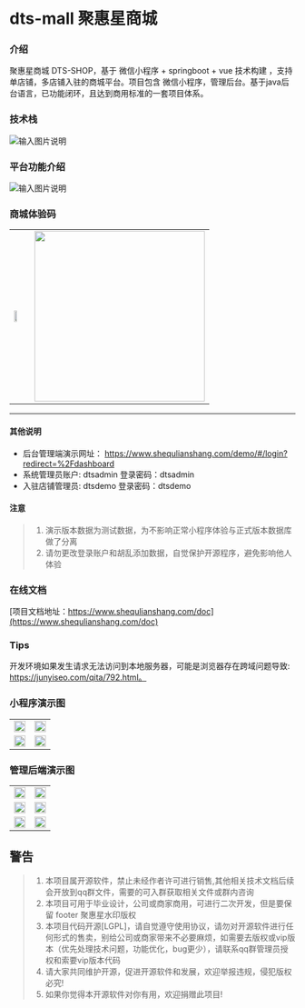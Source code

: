 # dts-mall 聚惠星商城

### 介绍
聚惠星商城 DTS-SHOP，基于 微信小程序 + springboot + vue 技术构建 ，支持单店铺，多店铺入驻的商城平台。项目包含 微信小程序，管理后台。基于java后台语言，已功能闭环，且达到商用标准的一套项目体系。

### 技术栈
![输入图片说明](https://www.shequlianshang.com/doc/img/jsz.png "技术栈.png")

### 平台功能介绍
![输入图片说明](https://www.shequlianshang.com/doc/img/gnjs.jpeg "聚惠星商城.jpg")

### 商城体验码
<table border="0">
<tbody>
   <tr>
     <td align="left" valign="middle">
        <img width="50%" src="https://www.shequlianshang.com/doc/img/scty1.jpeg">
     </td>
     <td align="right" valign="middle">
	<a href="https://jq.qq.com/?_wv=1027&k=5yH6R5E">
           <img width="300" height="300" src="https://www.shequlianshang.com/doc/img/scty2.png?raw=true">
	</a>
     </td>
    </tr>
</tbody>
</table>

--------------------------------
#### 其他说明
 * 后台管理端演示网址：  https://www.shequlianshang.com/demo/#/login?redirect=%2Fdashboard
 * 系统管理员账户: dtsadmin  登录密码：dtsadmin
 * 入驻店铺管理员: dtsdemo   登录密码：dtsdemo

#### 注意

> 1. 演示版本数据为测试数据，为不影响正常小程序体验与正式版本数据库做了分离
> 2. 请勿更改登录账户和胡乱添加数据，自觉保护开源程序，避免影响他人体验

### 在线文档

[项目文档地址：https://www.shequlianshang.com/doc](https://www.shequlianshang.com/doc)

### Tips
开发环境如果发生请求无法访问到本地服务器，可能是浏览器存在跨域问题导致: https://junyiseo.com/qita/792.html。

### 小程序演示图
<table border="0">
<tbody>
   <tr>
     <td valign="middle">
        <img width="100%"  src="https://www.shequlianshang.com/doc/img/ys1.jpeg">
     </td>
     <td valign="middle">
        <img width="100%"  src="https://www.shequlianshang.com/doc/img/ys2.jpeg">
     </td>
    </tr>
    <tr>
     <td valign="middle">
        <img width="100%"  src="https://www.shequlianshang.com/doc/img/ys3.jpeg">
     </td>
     <td valign="middle">
        <img width="100%"  src="https://www.shequlianshang.com/doc/img/ys4.jpeg">
     </td>
    </tr>
</tbody>
</table>


### 管理后端演示图
<table border="0">
<tbody>
   <tr>
     <td valign="middle">
        <img width="100%" src="https://www.shequlianshang.com/doc/img/htys1.png">
     </td>
     <td valign="middle">
        <img width="100%" src="https://www.shequlianshang.com/doc/img/htys2.png">
     </td>
    </tr>
    <tr>
     <td valign="middle">
        <img width="100%" src="https://www.shequlianshang.com/doc/img/htys3.png">
     </td>
     <td valign="middle">
        <img width="100%" src="https://www.shequlianshang.com/doc/img/htys4.png">
     </td>
    </tr>
   <tr>
     <td valign="middle">
        <img width="100%" src="https://www.shequlianshang.com/doc/img/htys5.png">
     </td>
     <td valign="middle">
        <img width="100%" src="https://www.shequlianshang.com/doc/img/htys6.png">
     </td>
    </tr>
</tbody>
</table>

## 警告

> 1. 本项目属开源软件，禁止未经作者许可进行销售,其他相关技术文档后续会开放到qq群文件，需要的可入群获取相关文件或群内咨询
> 2. 本项目可用于毕业设计，公司或商家商用，可进行二次开发，但是要保留 footer 聚惠星水印版权
> 3. 本项目代码开源[LGPL]，请自觉遵守使用协议，请勿对开源软件进行任何形式的售卖，别给公司或商家带来不必要麻烦，如需要去版权或vip版本（优先处理技术问题，功能优化，bug更少），请联系qq群管理员授权和索要vip版本代码
> 4. 请大家共同维护开源，促进开源软件和发展，欢迎举报违规，侵犯版权必究!
> 5. 如果你觉得本开源软件对你有用，欢迎捐赠此项目!
